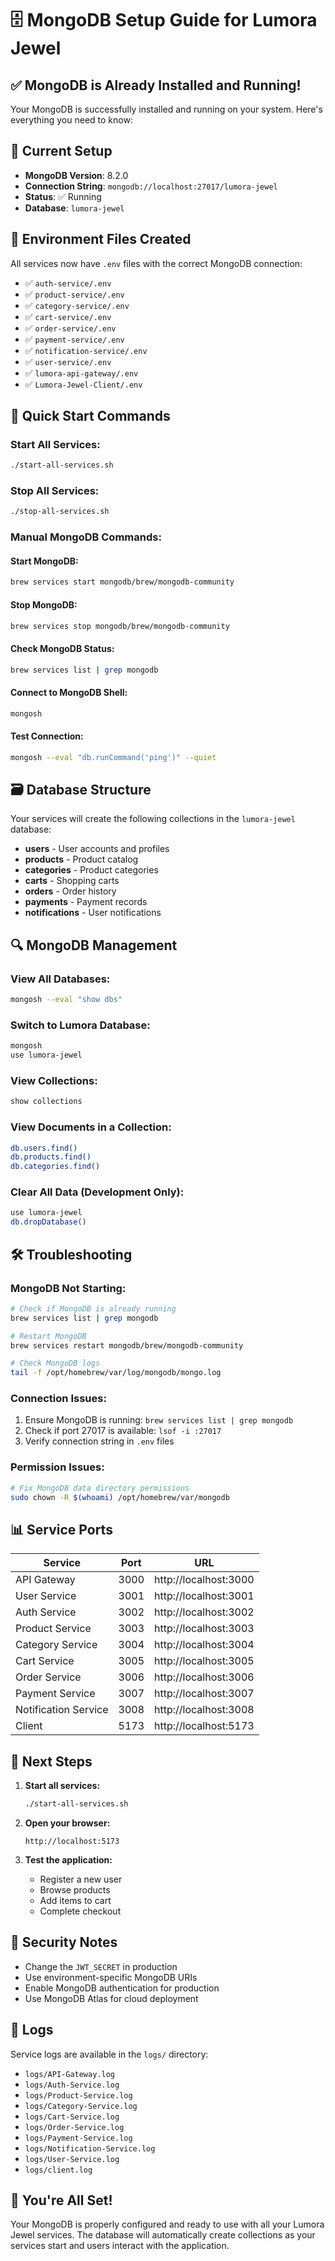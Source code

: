 # 🗄️ MongoDB Setup Guide for Lumora Jewel

## ✅ **MongoDB is Already Installed and Running!**

Your MongoDB is successfully installed and running on your system. Here's everything you need to know:

## 🔧 **Current Setup**

- **MongoDB Version**: 8.2.0
- **Connection String**: `mongodb://localhost:27017/lumora-jewel`
- **Status**: ✅ Running
- **Database**: `lumora-jewel`

## 📁 **Environment Files Created**

All services now have `.env` files with the correct MongoDB connection:

- ✅ `auth-service/.env`
- ✅ `product-service/.env`
- ✅ `category-service/.env`
- ✅ `cart-service/.env`
- ✅ `order-service/.env`
- ✅ `payment-service/.env`
- ✅ `notification-service/.env`
- ✅ `user-service/.env`
- ✅ `lumora-api-gateway/.env`
- ✅ `Lumora-Jewel-Client/.env`

## 🚀 **Quick Start Commands**

### **Start All Services:**
```bash
./start-all-services.sh
```

### **Stop All Services:**
```bash
./stop-all-services.sh
```

### **Manual MongoDB Commands:**

#### **Start MongoDB:**
```bash
brew services start mongodb/brew/mongodb-community
```

#### **Stop MongoDB:**
```bash
brew services stop mongodb/brew/mongodb-community
```

#### **Check MongoDB Status:**
```bash
brew services list | grep mongodb
```

#### **Connect to MongoDB Shell:**
```bash
mongosh
```

#### **Test Connection:**
```bash
mongosh --eval "db.runCommand('ping')" --quiet
```

## 🗃️ **Database Structure**

Your services will create the following collections in the `lumora-jewel` database:

- **users** - User accounts and profiles
- **products** - Product catalog
- **categories** - Product categories
- **carts** - Shopping carts
- **orders** - Order history
- **payments** - Payment records
- **notifications** - User notifications

## 🔍 **MongoDB Management**

### **View All Databases:**
```bash
mongosh --eval "show dbs"
```

### **Switch to Lumora Database:**
```bash
mongosh
use lumora-jewel
```

### **View Collections:**
```bash
show collections
```

### **View Documents in a Collection:**
```bash
db.users.find()
db.products.find()
db.categories.find()
```

### **Clear All Data (Development Only):**
```bash
use lumora-jewel
db.dropDatabase()
```

## 🛠️ **Troubleshooting**

### **MongoDB Not Starting:**
```bash
# Check if MongoDB is already running
brew services list | grep mongodb

# Restart MongoDB
brew services restart mongodb/brew/mongodb-community

# Check MongoDB logs
tail -f /opt/homebrew/var/log/mongodb/mongo.log
```

### **Connection Issues:**
1. Ensure MongoDB is running: `brew services list | grep mongodb`
2. Check if port 27017 is available: `lsof -i :27017`
3. Verify connection string in `.env` files

### **Permission Issues:**
```bash
# Fix MongoDB data directory permissions
sudo chown -R $(whoami) /opt/homebrew/var/mongodb
```

## 📊 **Service Ports**

| Service | Port | URL |
|---------|------|-----|
| API Gateway | 3000 | http://localhost:3000 |
| User Service | 3001 | http://localhost:3001 |
| Auth Service | 3002 | http://localhost:3002 |
| Product Service | 3003 | http://localhost:3003 |
| Category Service | 3004 | http://localhost:3004 |
| Cart Service | 3005 | http://localhost:3005 |
| Order Service | 3006 | http://localhost:3006 |
| Payment Service | 3007 | http://localhost:3007 |
| Notification Service | 3008 | http://localhost:3008 |
| Client | 5173 | http://localhost:5173 |

## 🎯 **Next Steps**

1. **Start all services:**
   ```bash
   ./start-all-services.sh
   ```

2. **Open your browser:**
   ```
   http://localhost:5173
   ```

3. **Test the application:**
   - Register a new user
   - Browse products
   - Add items to cart
   - Complete checkout

## 🔐 **Security Notes**

- Change the `JWT_SECRET` in production
- Use environment-specific MongoDB URIs
- Enable MongoDB authentication for production
- Use MongoDB Atlas for cloud deployment

## 📝 **Logs**

Service logs are available in the `logs/` directory:
- `logs/API-Gateway.log`
- `logs/Auth-Service.log`
- `logs/Product-Service.log`
- `logs/Category-Service.log`
- `logs/Cart-Service.log`
- `logs/Order-Service.log`
- `logs/Payment-Service.log`
- `logs/Notification-Service.log`
- `logs/User-Service.log`
- `logs/client.log`

## 🎉 **You're All Set!**

Your MongoDB is properly configured and ready to use with all your Lumora Jewel services. The database will automatically create collections as your services start and users interact with the application.
